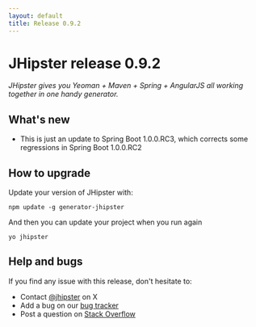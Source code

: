 ```yaml
---
layout: default
title: Release 0.9.2
---
```


JHipster release 0.9.2
==================

*JHipster gives you Yeoman + Maven + Spring + AngularJS all working together in one handy generator.*

What's new
----------

* This is just an update to Spring Boot 1.0.0.RC3, which corrects some regressions in Spring Boot 1.0.0.RC2

How to upgrade
------------

Update your version of JHipster with:

```
npm update -g generator-jhipster
```

And then you can update your project when you run again

```
yo jhipster
```

Help and bugs
--------------

If you find any issue with this release, don't hesitate to:

- Contact [@jhipster](https://twitter.com/jhipster) on X
- Add a bug on our [bug tracker](https://github.com/jhipster/generator-jhipster/issues?state=open)
- Post a question on [Stack Overflow](http://stackoverflow.com/tags/jhipster/info)
